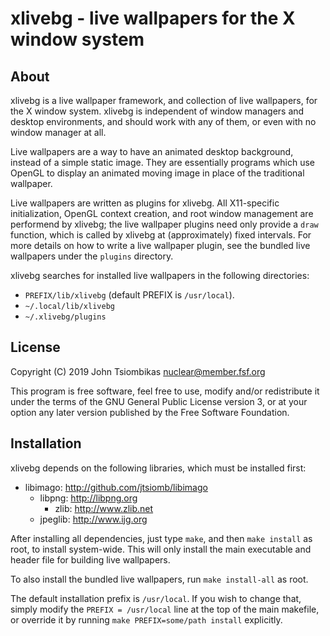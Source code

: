xlivebg - live wallpapers for the X window system
=================================================

About
-----

xlivebg is a live wallpaper framework, and collection of live wallpapers, for
the X window system. xlivebg is independent of window managers and desktop
environments, and should work with any of them, or even with no window manager
at all.

Live wallpapers are a way to have an animated desktop background, instead of a
simple static image. They are essentially programs which use OpenGL to display
an animated moving image in place of the traditional wallpaper.

Live wallpapers are written as plugins for xlivebg. All X11-specific
initialization, OpenGL context creation, and root window management are
performend by xlivebg; the live wallpaper plugins need only provide a `draw`
function, which is called by xlivebg at (approximately) fixed intervals. For
more details on how to write a live wallpaper plugin, see the bundled live
wallpapers under the `plugins` directory.

xlivebg searches for installed live wallpapers in the following directories:
 - `PREFIX/lib/xlivebg` (default PREFIX is `/usr/local`).
 - `~/.local/lib/xlivebg`
 - `~/.xlivebg/plugins`

License
-------
Copyright (C) 2019 John Tsiombikas <nuclear@member.fsf.org>

This program is free software, feel free to use, modify and/or redistribute it
under the terms of the GNU General Public License version 3, or at your option
any later version published by the Free Software Foundation.

Installation
------------
xlivebg depends on the following libraries, which must be installed first:

  - libimago: http://github.com/jtsiomb/libimago
    - libpng: http://libpng.org
      - zlib: http://www.zlib.net
    - jpeglib: http://www.ijg.org

After installing all dependencies, just type `make`, and then `make install` as
root, to install system-wide. This will only install the main executable and
header file for building live wallpapers.

To also install the bundled live wallpapers, run `make install-all` as root.

The default installation prefix is `/usr/local`. If you wish to change that,
simply modify the `PREFIX = /usr/local` line at the top of the main makefile, or
override it by running `make PREFIX=some/path install` explicitly.
